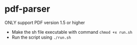 # pdf-parser
ONLY support PDF version 1.5 or higher  
- Make the sh file executable with command ```chmod +x run.sh```  
- Run the script using ```./run.sh```
